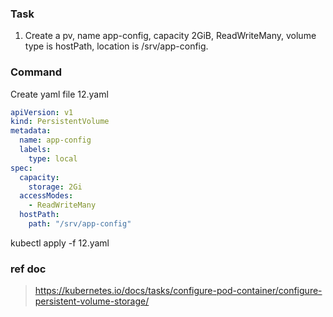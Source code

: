 ### Task
1. Create a pv, name app-config, capacity 2GiB, ReadWriteMany, volume type is hostPath, location is /srv/app-config.

### Command
Create yaml file 12.yaml
```yaml
apiVersion: v1
kind: PersistentVolume
metadata:
  name: app-config
  labels:
    type: local
spec:
  capacity:
    storage: 2Gi
  accessModes:
    - ReadWriteMany
  hostPath:
    path: "/srv/app-config"
```

kubectl apply -f 12.yaml



### ref doc
> https://kubernetes.io/docs/tasks/configure-pod-container/configure-persistent-volume-storage/